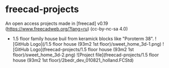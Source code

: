 # freecad-projects
An open access projects made in [freecad] v0.19 (https://www.freecadweb.org/?lang=ru) (cc-by-nc-sa 4.0)

* 1.5 floor family house buil from keramick blocks like "Poroterm 38".
![GitHub Logo](/1.5 floor house (93m2 1st floor)/sweet_home_3d-1.png)
![GitHub Logo](freecad-projects/1.5 floor house (93m2 1st floor)/sweet_home_3d-2.png)
![Project file](freecad-projects/1.5 floor house (93m2 1st floor)/2bedr_dev_010821_holland.FCStd)
